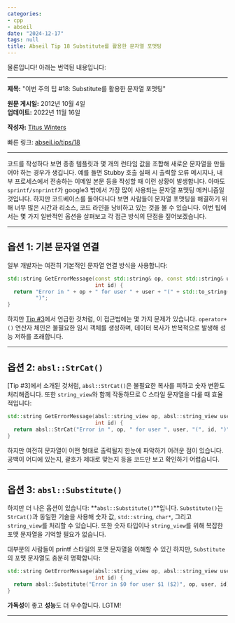 ```yaml
---
categories:
- cpp
- abseil
date: "2024-12-17"
tags: null
title: Abseil Tip 18 Substitute를 활용한 문자열 포맷팅
---
```


물론입니다! 아래는 번역된 내용입니다:

---

**제목:** "이번 주의 팁 #18: Substitute를 활용한 문자열 포맷팅"

**원문 게시일:** 2012년 10월 4일  
**업데이트:** 2022년 11월 16일  

**작성자:** [Titus Winters](mailto:titus@cs.ucr.edu)  

빠른 링크: [abseil.io/tips/18](https://abseil.io/tips/18)

---

코드를 작성하다 보면 종종 템플릿과 몇 개의 런타임 값을 조합해 새로운 문자열을 만들어야 하는 경우가 생깁니다. 예를 들면 Stubby 호출 실패 시 출력할 오류 메시지나, 내부 프로세스에서 전송하는 이메일 본문 등을 작성할 때 이런 상황이 발생합니다. 아마도 `sprintf/snprintf`가 google3 밖에서 가장 많이 사용되는 문자열 포맷팅 메커니즘일 것입니다. 하지만 코드베이스를 돌아다니다 보면 사람들이 문자열 포맷팅을 해결하기 위해 너무 많은 시간과 리소스, 코드 라인을 낭비하고 있는 것을 볼 수 있습니다. 이번 팁에서는 몇 가지 일반적인 옵션을 살펴보고 각 접근 방식의 단점을 짚어보겠습니다.

---

## **옵션 1: 기본 문자열 연결**

일부 개발자는 여전히 기본적인 문자열 연결 방식을 사용합니다:

```cpp
std::string GetErrorMessage(const std::string& op, const std::string& user,
                            int id) {
  return "Error in " + op + " for user " + user + "(" + std::to_string(id) +
         ")";
}
```

하지만 [Tip #3](/tips/3)에서 언급한 것처럼, 이 접근법에는 몇 가지 문제가 있습니다. `operator+()` 연산자 체인은 불필요한 임시 객체를 생성하며, 데이터 복사가 반복적으로 발생해 성능 저하를 초래합니다.

---

## **옵션 2: `absl::StrCat()`**

[Tip #3]에서 소개된 것처럼, `absl::StrCat()`은 불필요한 복사를 피하고 숫자 변환도 처리해줍니다. 또한 `string_view`와 함께 작동하므로 C 스타일 문자열을 다룰 때 효율적입니다:

```cpp
std::string GetErrorMessage(absl::string_view op, absl::string_view user,
                            int id) {
  return absl::StrCat("Error in ", op, " for user ", user, "(", id, ")");
}
```

하지만 여전히 문자열이 어떤 형태로 출력될지 한눈에 파악하기 어려운 점이 있습니다. 공백이 어디에 있는지, 괄호가 제대로 맞는지 등을 코드만 보고 확인하기 어렵습니다.

---

## **옵션 3: `absl::Substitute()`**

하지만 더 나은 옵션이 있습니다: **`absl::Substitute()`**입니다. `Substitute()`는 `StrCat()`과 동일한 기술을 사용해 숫자 값, `std::string`, `char*`, 그리고 `string_view`를 처리할 수 있습니다. 또한 숫자 타입이나 `string_view`를 위해 복잡한 포맷 문자열을 기억할 필요가 없습니다.

대부분의 사람들이 printf 스타일의 포맷 문자열을 이해할 수 있긴 하지만, `Substitute`의 포맷 문자열도 충분히 명확합니다:

```cpp
std::string GetErrorMessage(absl::string_view op, absl::string_view user,
                            int id) {
  return absl::Substitute("Error in $0 for user $1 ($2)", op, user, id);
}
```

**가독성**이 좋고 **성능**도 더 우수합니다. LGTM! 

---